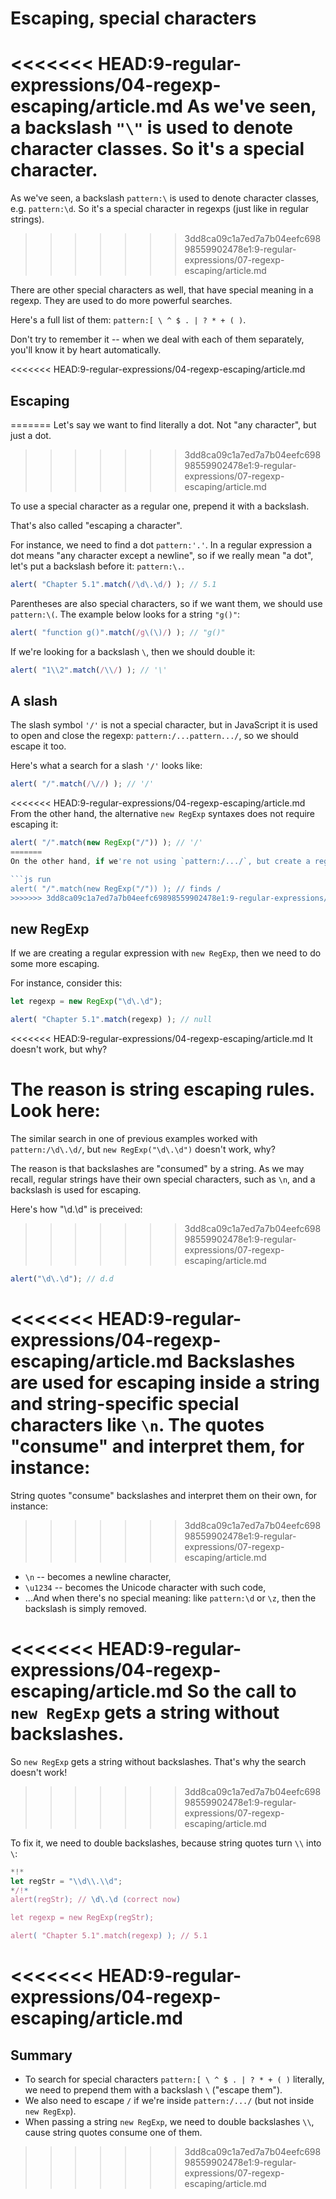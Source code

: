 
# Escaping, special characters

<<<<<<< HEAD:9-regular-expressions/04-regexp-escaping/article.md
As we've seen, a backslash `"\"` is used to denote character classes. So it's a special character.
=======
As we've seen, a backslash `pattern:\` is used to denote character classes, e.g. `pattern:\d`. So it's a special character in regexps (just like in regular strings).
>>>>>>> 3dd8ca09c1a7ed7a7b04eefc69898559902478e1:9-regular-expressions/07-regexp-escaping/article.md

There are other special characters as well, that have special meaning in a regexp. They are used to do more powerful searches.

Here's a full list of them: `pattern:[ \ ^ $ . | ? * + ( )`.

Don't try to remember it -- when we deal with each of them separately, you'll know it by heart automatically.

<<<<<<< HEAD:9-regular-expressions/04-regexp-escaping/article.md
## Escaping
=======
Let's say we want to find literally a dot. Not "any character", but just a dot.
>>>>>>> 3dd8ca09c1a7ed7a7b04eefc69898559902478e1:9-regular-expressions/07-regexp-escaping/article.md

To use a special character as a regular one, prepend it with a backslash.

That's also called "escaping a character".

For instance, we need to find a dot `pattern:'.'`. In a regular expression a dot means "any character except a newline", so if we really mean "a dot", let's put a backslash before it: `pattern:\.`.

```js run
alert( "Chapter 5.1".match(/\d\.\d/) ); // 5.1
```

Parentheses are also special characters, so if we want them, we should use `pattern:\(`. The example below looks for a string `"g()"`:

```js run
alert( "function g()".match(/g\(\)/) ); // "g()"
```

If we're looking for a backslash `\`, then we should double it:

```js run
alert( "1\\2".match(/\\/) ); // '\'
```

## A slash

The slash symbol `'/'` is not a special character, but in JavaScript it is used to open and close the regexp: `pattern:/...pattern.../`, so we should escape it too.

Here's what a search for a slash `'/'` looks like:

```js run
alert( "/".match(/\//) ); // '/'
```

<<<<<<< HEAD:9-regular-expressions/04-regexp-escaping/article.md
From the other hand, the alternative `new RegExp` syntaxes does not require escaping it:

```js run
alert( "/".match(new RegExp("/")) ); // '/'
=======
On the other hand, if we're not using `pattern:/.../`, but create a regexp using `new RegExp`, then we don't need to escape it:

```js run
alert( "/".match(new RegExp("/")) ); // finds /
>>>>>>> 3dd8ca09c1a7ed7a7b04eefc69898559902478e1:9-regular-expressions/07-regexp-escaping/article.md
```

## new RegExp

If we are creating a regular expression with `new RegExp`, then we need to do some more escaping.

For instance, consider this:

```js run
let regexp = new RegExp("\d\.\d");

alert( "Chapter 5.1".match(regexp) ); // null
```

<<<<<<< HEAD:9-regular-expressions/04-regexp-escaping/article.md
It doesn't work, but why?

The reason is string escaping rules. Look here:
=======
The similar search in one of previous examples worked with `pattern:/\d\.\d/`, but `new RegExp("\d\.\d")` doesn't work, why?

The reason is that backslashes are "consumed" by a string. As we may recall, regular strings have their own special characters, such as `\n`, and a backslash is used for escaping.

Here's how "\d\.\d" is preceived:
>>>>>>> 3dd8ca09c1a7ed7a7b04eefc69898559902478e1:9-regular-expressions/07-regexp-escaping/article.md

```js run
alert("\d\.\d"); // d.d
```

<<<<<<< HEAD:9-regular-expressions/04-regexp-escaping/article.md
Backslashes are used for escaping inside a string and string-specific special characters like `\n`. The quotes "consume" and interpret them, for instance:
=======
String quotes "consume" backslashes and interpret them on their own, for instance:
>>>>>>> 3dd8ca09c1a7ed7a7b04eefc69898559902478e1:9-regular-expressions/07-regexp-escaping/article.md

- `\n` -- becomes a newline character,
- `\u1234` -- becomes the Unicode character with such code,
- ...And when there's no special meaning: like `pattern:\d` or `\z`, then the backslash is simply removed.

<<<<<<< HEAD:9-regular-expressions/04-regexp-escaping/article.md
So the call to `new RegExp` gets a string without backslashes.
=======
So `new RegExp` gets a string without backslashes. That's why the search doesn't work!
>>>>>>> 3dd8ca09c1a7ed7a7b04eefc69898559902478e1:9-regular-expressions/07-regexp-escaping/article.md

To fix it, we need to double backslashes, because string quotes turn `\\` into `\`:

```js run
*!*
let regStr = "\\d\\.\\d";
*/!*
alert(regStr); // \d\.\d (correct now)

let regexp = new RegExp(regStr);

alert( "Chapter 5.1".match(regexp) ); // 5.1
```
<<<<<<< HEAD:9-regular-expressions/04-regexp-escaping/article.md
=======

## Summary

- To search for special characters `pattern:[ \ ^ $ . | ? * + ( )` literally, we need to prepend them with a backslash `\` ("escape them").
- We also need to escape `/` if we're inside `pattern:/.../` (but not inside `new RegExp`).
- When passing a string `new RegExp`, we need to double backslashes `\\`, cause string quotes consume one of them.
>>>>>>> 3dd8ca09c1a7ed7a7b04eefc69898559902478e1:9-regular-expressions/07-regexp-escaping/article.md
